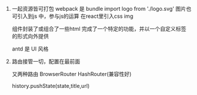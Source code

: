 1. 一起资源皆可打包 webpack 是 bundle
    import logo from './logo.svg' 图片也可引入到js 中，参与js的运算
    在react里引入css img

    组件封装了或组合了一些html 完成了一个特定的功能，并以一个自定义标签的形式向外提供

    antd 是 UI 风格
    
2. 路由接管一切，配置在最前面
   <Router>
    <Route path="" component="">
   </Router>

   又两种路由 BrowserRouter  HashRouter(兼容性好)

   history.pushState(state,title,url)